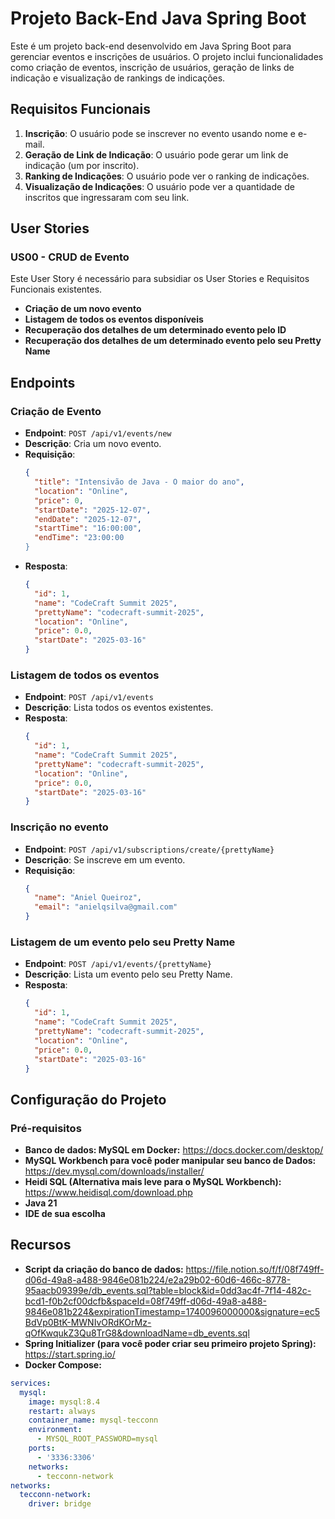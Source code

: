 # Projeto Back-End Java Spring Boot

Este é um projeto back-end desenvolvido em Java Spring Boot para gerenciar eventos e inscrições de usuários. O projeto inclui funcionalidades como criação de eventos, inscrição de usuários, geração de links de indicação e visualização de rankings de indicações.

## Requisitos Funcionais

1. **Inscrição**: O usuário pode se inscrever no evento usando nome e e-mail.
2. **Geração de Link de Indicação**: O usuário pode gerar um link de indicação (um por inscrito).
3. **Ranking de Indicações**: O usuário pode ver o ranking de indicações.
4. **Visualização de Indicações**: O usuário pode ver a quantidade de inscritos que ingressaram com seu link.

## User Stories
### US00 - CRUD de Evento
Este User Story é necessário para subsidiar os User Stories e Requisitos Funcionais existentes.

- **Criação de um novo evento**
- **Listagem de todos os eventos disponíveis**
- **Recuperação dos detalhes de um determinado evento pelo ID**
- **Recuperação dos detalhes de um determinado evento pelo seu Pretty Name**

## Endpoints
### Criação de Evento
- **Endpoint**: `POST /api/v1/events/new`
- **Descrição**: Cria um novo evento.
- **Requisição**:
  ```json
  {
    "title": "Intensivão de Java - O maior do ano",
    "location": "Online",
    "price": 0,
    "startDate": "2025-12-07",
    "endDate": "2025-12-07",
    "startTime": "16:00:00",
    "endTime": "23:00:00
  }
- **Resposta**:
  ```json
  {
    "id": 1,
    "name": "CodeCraft Summit 2025",
    "prettyName": "codecraft-summit-2025",
    "location": "Online",
    "price": 0.0,
    "startDate": "2025-03-16"
  }

### Listagem de todos os eventos
- **Endpoint**: `POST /api/v1/events`
- **Descrição**: Lista todos os eventos existentes.
- **Resposta**:
  ```json
  {
    "id": 1,
    "name": "CodeCraft Summit 2025",
    "prettyName": "codecraft-summit-2025",
    "location": "Online",
    "price": 0.0,
    "startDate": "2025-03-16"
  }

### Inscrição no evento
- **Endpoint**: `POST /api/v1/subscriptions/create/{prettyName}`
- **Descrição**: Se inscreve em um evento.
- **Requisição**:
  ```json
  {
    "name": "Aniel Queiroz",
    "email": "anielqsilva@gmail.com"
  }

### Listagem de um evento pelo seu Pretty Name
- **Endpoint**: `POST /api/v1/events/{prettyName}`
- **Descrição**: Lista um evento pelo seu Pretty Name.
- **Resposta**:
  ```json
  {
    "id": 1,
    "name": "CodeCraft Summit 2025",
    "prettyName": "codecraft-summit-2025",
    "location": "Online",
    "price": 0.0,
    "startDate": "2025-03-16"
  }

## Configuração do Projeto
### Pré-requisitos
- **Banco de dados: MySQL em Docker:** https://docs.docker.com/desktop/
- **MySQL Workbench para você poder manipular seu banco de Dados:** https://dev.mysql.com/downloads/installer/
- **Heidi SQL (Alternativa mais leve para o MySQL Workbench):** https://www.heidisql.com/download.php
- **Java 21**
- **IDE de sua escolha**

## Recursos
- **Script da criação do banco de dados:** https://file.notion.so/f/f/08f749ff-d06d-49a8-a488-9846e081b224/e2a29b02-60d6-466c-8778-95aacb09399e/db_events.sql?table=block&id=0dd3ac4f-7f14-482c-bcd1-f0b2cf00dcfb&spaceId=08f749ff-d06d-49a8-a488-9846e081b224&expirationTimestamp=1740096000000&signature=ec5BdVp0BtK-MWNIvORdKOrMz-qOfKwqukZ3Qu8TrG8&downloadName=db_events.sql
- **Spring Initializer (para você poder criar seu primeiro projeto Spring):** https://start.spring.io/
- **Docker Compose:** 
```yaml
services:
  mysql:
    image: mysql:8.4
    restart: always
    container_name: mysql-tecconn
    environment:
      - MYSQL_ROOT_PASSWORD=mysql
    ports: 
      - '3336:3306'
    networks: 
      - tecconn-network
networks:
  tecconn-network:
    driver: bridge

